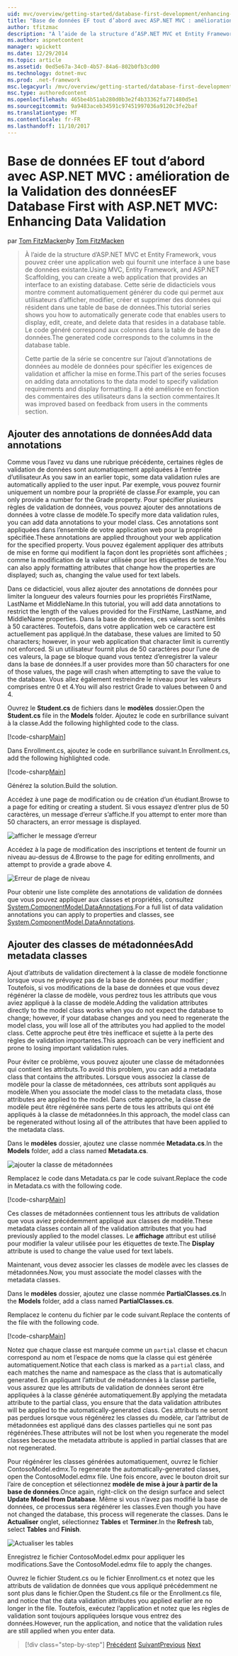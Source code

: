 ```yaml
---
uid: mvc/overview/getting-started/database-first-development/enhancing-data-validation
title: "Base de données EF tout d’abord avec ASP.NET MVC : amélioration de la Validation des données | Documents Microsoft"
author: tfitzmac
description: "À l’aide de la structure d’ASP.NET MVC et Entity Framework, vous pouvez créer une application web qui fournit une interface à une base de données existante. Ce didacticiel seri..."
ms.author: aspnetcontent
manager: wpickett
ms.date: 12/29/2014
ms.topic: article
ms.assetid: 0ed5e67a-34c0-4b57-84a6-802b0fb3cd00
ms.technology: dotnet-mvc
ms.prod: .net-framework
msc.legacyurl: /mvc/overview/getting-started/database-first-development/enhancing-data-validation
msc.type: authoredcontent
ms.openlocfilehash: 465be4b51ab280d0b3e2f4b33362fa771480d5e1
ms.sourcegitcommit: 9a9483aceb34591c97451997036a9120c3fe2baf
ms.translationtype: MT
ms.contentlocale: fr-FR
ms.lasthandoff: 11/10/2017
---
```

<a name="ef-database-first-with-aspnet-mvc-enhancing-data-validation"></a><span data-ttu-id="7f428-104">Base de données EF tout d’abord avec ASP.NET MVC : amélioration de la Validation des données</span><span class="sxs-lookup"><span data-stu-id="7f428-104">EF Database First with ASP.NET MVC: Enhancing Data Validation</span></span>
====================
<span data-ttu-id="7f428-105">par [Tom FitzMacken](https://github.com/tfitzmac)</span><span class="sxs-lookup"><span data-stu-id="7f428-105">by [Tom FitzMacken](https://github.com/tfitzmac)</span></span>

> <span data-ttu-id="7f428-106">À l’aide de la structure d’ASP.NET MVC et Entity Framework, vous pouvez créer une application web qui fournit une interface à une base de données existante.</span><span class="sxs-lookup"><span data-stu-id="7f428-106">Using MVC, Entity Framework, and ASP.NET Scaffolding, you can create a web application that provides an interface to an existing database.</span></span> <span data-ttu-id="7f428-107">Cette série de didacticiels vous montre comment automatiquement générer du code qui permet aux utilisateurs d’afficher, modifier, créer et supprimer des données qui résident dans une table de base de données.</span><span class="sxs-lookup"><span data-stu-id="7f428-107">This tutorial series shows you how to automatically generate code that enables users to display, edit, create, and delete data that resides in a database table.</span></span> <span data-ttu-id="7f428-108">Le code généré correspond aux colonnes dans la table de base de données.</span><span class="sxs-lookup"><span data-stu-id="7f428-108">The generated code corresponds to the columns in the database table.</span></span>
> 
> <span data-ttu-id="7f428-109">Cette partie de la série se concentre sur l’ajout d’annotations de données au modèle de données pour spécifier les exigences de validation et afficher la mise en forme.</span><span class="sxs-lookup"><span data-stu-id="7f428-109">This part of the series focuses on adding data annotations to the data model to specify validation requirements and display formatting.</span></span> <span data-ttu-id="7f428-110">Il a été améliorée en fonction des commentaires des utilisateurs dans la section commentaires.</span><span class="sxs-lookup"><span data-stu-id="7f428-110">It was improved based on feedback from users in the comments section.</span></span>


## <a name="add-data-annotations"></a><span data-ttu-id="7f428-111">Ajouter des annotations de données</span><span class="sxs-lookup"><span data-stu-id="7f428-111">Add data annotations</span></span>

<span data-ttu-id="7f428-112">Comme vous l’avez vu dans une rubrique précédente, certaines règles de validation de données sont automatiquement appliquées à l’entrée d’utilisateur.</span><span class="sxs-lookup"><span data-stu-id="7f428-112">As you saw in an earlier topic, some data validation rules are automatically applied to the user input.</span></span> <span data-ttu-id="7f428-113">Par exemple, vous pouvez fournir uniquement un nombre pour la propriété de classe.</span><span class="sxs-lookup"><span data-stu-id="7f428-113">For example, you can only provide a number for the Grade property.</span></span> <span data-ttu-id="7f428-114">Pour spécifier plusieurs règles de validation de données, vous pouvez ajouter des annotations de données à votre classe de modèle.</span><span class="sxs-lookup"><span data-stu-id="7f428-114">To specify more data validation rules, you can add data annotations to your model class.</span></span> <span data-ttu-id="7f428-115">Ces annotations sont appliquées dans l’ensemble de votre application web pour la propriété spécifiée.</span><span class="sxs-lookup"><span data-stu-id="7f428-115">These annotations are applied throughout your web application for the specified property.</span></span> <span data-ttu-id="7f428-116">Vous pouvez également appliquer des attributs de mise en forme qui modifient la façon dont les propriétés sont affichées ; comme la modification de la valeur utilisée pour les étiquettes de texte.</span><span class="sxs-lookup"><span data-stu-id="7f428-116">You can also apply formatting attributes that change how the properties are displayed; such as, changing the value used for text labels.</span></span>

<span data-ttu-id="7f428-117">Dans ce didacticiel, vous allez ajouter des annotations de données pour limiter la longueur des valeurs fournies pour les propriétés FirstName, LastName et MiddleName.</span><span class="sxs-lookup"><span data-stu-id="7f428-117">In this tutorial, you will add data annotations to restrict the length of the values provided for the FirstName, LastName, and MiddleName properties.</span></span> <span data-ttu-id="7f428-118">Dans la base de données, ces valeurs sont limités à 50 caractères. Toutefois, dans votre application web ce caractère est actuellement pas appliqué.</span><span class="sxs-lookup"><span data-stu-id="7f428-118">In the database, these values are limited to 50 characters; however, in your web application that character limit is currently not enforced.</span></span> <span data-ttu-id="7f428-119">Si un utilisateur fournit plus de 50 caractères pour l’une de ces valeurs, la page se bloque quand vous tentez d’enregistrer la valeur dans la base de données.</span><span class="sxs-lookup"><span data-stu-id="7f428-119">If a user provides more than 50 characters for one of those values, the page will crash when attempting to save the value to the database.</span></span> <span data-ttu-id="7f428-120">Vous allez également restreindre le niveau pour les valeurs comprises entre 0 et 4.</span><span class="sxs-lookup"><span data-stu-id="7f428-120">You will also restrict Grade to values between 0 and 4.</span></span>

<span data-ttu-id="7f428-121">Ouvrez le **Student.cs** de fichiers dans le **modèles** dossier.</span><span class="sxs-lookup"><span data-stu-id="7f428-121">Open the **Student.cs** file in the **Models** folder.</span></span> <span data-ttu-id="7f428-122">Ajoutez le code en surbrillance suivant à la classe.</span><span class="sxs-lookup"><span data-stu-id="7f428-122">Add the following highlighted code to the class.</span></span>

[!code-csharp[Main](enhancing-data-validation/samples/sample1.cs?highlight=5,15,17,20)]

<span data-ttu-id="7f428-123">Dans Enrollment.cs, ajoutez le code en surbrillance suivant.</span><span class="sxs-lookup"><span data-stu-id="7f428-123">In Enrollment.cs, add the following highlighted code.</span></span>

[!code-csharp[Main](enhancing-data-validation/samples/sample2.cs?highlight=5,10)]

<span data-ttu-id="7f428-124">Générez la solution.</span><span class="sxs-lookup"><span data-stu-id="7f428-124">Build the solution.</span></span>

<span data-ttu-id="7f428-125">Accédez à une page de modification ou de création d’un étudiant.</span><span class="sxs-lookup"><span data-stu-id="7f428-125">Browse to a page for editing or creating a student.</span></span> <span data-ttu-id="7f428-126">Si vous essayez d’entrer plus de 50 caractères, un message d’erreur s’affiche.</span><span class="sxs-lookup"><span data-stu-id="7f428-126">If you attempt to enter more than 50 characters, an error message is displayed.</span></span>

![afficher le message d’erreur](enhancing-data-validation/_static/image1.png)

<span data-ttu-id="7f428-128">Accédez à la page de modification des inscriptions et tentent de fournir un niveau au-dessus de 4.</span><span class="sxs-lookup"><span data-stu-id="7f428-128">Browse to the page for editing enrollments, and attempt to provide a grade above 4.</span></span>

![Erreur de plage de niveau](enhancing-data-validation/_static/image2.png)

<span data-ttu-id="7f428-130">Pour obtenir une liste complète des annotations de validation de données que vous pouvez appliquer aux classes et propriétés, consultez [System.ComponentModel.DataAnnotations](https://msdn.microsoft.com/en-us/library/system.componentmodel.dataannotations.aspx).</span><span class="sxs-lookup"><span data-stu-id="7f428-130">For a full list of data validation annotations you can apply to properties and classes, see [System.ComponentModel.DataAnnotations](https://msdn.microsoft.com/en-us/library/system.componentmodel.dataannotations.aspx).</span></span>

## <a name="add-metadata-classes"></a><span data-ttu-id="7f428-131">Ajouter des classes de métadonnées</span><span class="sxs-lookup"><span data-stu-id="7f428-131">Add metadata classes</span></span>

<span data-ttu-id="7f428-132">Ajout d’attributs de validation directement à la classe de modèle fonctionne lorsque vous ne prévoyez pas de la base de données pour modifier ; Toutefois, si vos modifications de la base de données et que vous devez régénérer la classe de modèle, vous perdrez tous les attributs que vous aviez appliqué à la classe de modèle.</span><span class="sxs-lookup"><span data-stu-id="7f428-132">Adding the validation attributes directly to the model class works when you do not expect the database to change; however, if your database changes and you need to regenerate the model class, you will lose all of the attributes you had applied to the model class.</span></span> <span data-ttu-id="7f428-133">Cette approche peut être très inefficace et sujette à la perte des règles de validation importantes.</span><span class="sxs-lookup"><span data-stu-id="7f428-133">This approach can be very inefficient and prone to losing important validation rules.</span></span>

<span data-ttu-id="7f428-134">Pour éviter ce problème, vous pouvez ajouter une classe de métadonnées qui contient les attributs.</span><span class="sxs-lookup"><span data-stu-id="7f428-134">To avoid this problem, you can add a metadata class that contains the attributes.</span></span> <span data-ttu-id="7f428-135">Lorsque vous associez la classe de modèle pour la classe de métadonnées, ces attributs sont appliqués au modèle.</span><span class="sxs-lookup"><span data-stu-id="7f428-135">When you associate the model class to the metadata class, those attributes are applied to the model.</span></span> <span data-ttu-id="7f428-136">Dans cette approche, la classe de modèle peut être régénérée sans perte de tous les attributs qui ont été appliqués à la classe de métadonnées.</span><span class="sxs-lookup"><span data-stu-id="7f428-136">In this approach, the model class can be regenerated without losing all of the attributes that have been applied to the metadata class.</span></span>

<span data-ttu-id="7f428-137">Dans le **modèles** dossier, ajoutez une classe nommée **Metadata.cs**.</span><span class="sxs-lookup"><span data-stu-id="7f428-137">In the **Models** folder, add a class named **Metadata.cs**.</span></span>

![ajouter la classe de métadonnées](enhancing-data-validation/_static/image3.png)

<span data-ttu-id="7f428-139">Remplacez le code dans Metadata.cs par le code suivant.</span><span class="sxs-lookup"><span data-stu-id="7f428-139">Replace the code in Metadata.cs with the following code.</span></span>

[!code-csharp[Main](enhancing-data-validation/samples/sample3.cs)]

<span data-ttu-id="7f428-140">Ces classes de métadonnées contiennent tous les attributs de validation que vous aviez précédemment appliqué aux classes de modèle.</span><span class="sxs-lookup"><span data-stu-id="7f428-140">These metadata classes contain all of the validation attributes that you had previously applied to the model classes.</span></span> <span data-ttu-id="7f428-141">Le **affichage** attribut est utilisé pour modifier la valeur utilisée pour les étiquettes de texte.</span><span class="sxs-lookup"><span data-stu-id="7f428-141">The **Display** attribute is used to change the value used for text labels.</span></span>

<span data-ttu-id="7f428-142">Maintenant, vous devez associer les classes de modèle avec les classes de métadonnées.</span><span class="sxs-lookup"><span data-stu-id="7f428-142">Now, you must associate the model classes with the metadata classes.</span></span>

<span data-ttu-id="7f428-143">Dans le **modèles** dossier, ajoutez une classe nommée **PartialClasses.cs**.</span><span class="sxs-lookup"><span data-stu-id="7f428-143">In the **Models** folder, add a class named **PartialClasses.cs**.</span></span>

<span data-ttu-id="7f428-144">Remplacez le contenu du fichier par le code suivant.</span><span class="sxs-lookup"><span data-stu-id="7f428-144">Replace the contents of the file with the following code.</span></span>

[!code-csharp[Main](enhancing-data-validation/samples/sample4.cs)]

<span data-ttu-id="7f428-145">Notez que chaque classe est marquée comme un `partial` classe et chacun correspond au nom et l’espace de noms que la classe qui est générée automatiquement.</span><span class="sxs-lookup"><span data-stu-id="7f428-145">Notice that each class is marked as a `partial` class, and each matches the name and namespace as the class that is automatically generated.</span></span> <span data-ttu-id="7f428-146">En appliquant l’attribut de métadonnées à la classe partielle, vous assurez que les attributs de validation de données seront être appliquées à la classe générée automatiquement.</span><span class="sxs-lookup"><span data-stu-id="7f428-146">By applying the metadata attribute to the partial class, you ensure that the data validation attributes will be applied to the automatically-generated class.</span></span> <span data-ttu-id="7f428-147">Ces attributs ne seront pas perdues lorsque vous régénérez les classes du modèle, car l’attribut de métadonnées est appliqué dans des classes partielles qui ne sont pas régénérées.</span><span class="sxs-lookup"><span data-stu-id="7f428-147">These attributes will not be lost when you regenerate the model classes because the metadata attribute is applied in partial classes that are not regenerated.</span></span>

<span data-ttu-id="7f428-148">Pour régénérer les classes générées automatiquement, ouvrez le fichier ContosoModel.edmx.</span><span class="sxs-lookup"><span data-stu-id="7f428-148">To regenerate the automatically-generated classes, open the ContosoModel.edmx file.</span></span> <span data-ttu-id="7f428-149">Une fois encore, avec le bouton droit sur l’aire de conception et sélectionnez **modèle de mise à jour à partir de la base de données**.</span><span class="sxs-lookup"><span data-stu-id="7f428-149">Once again, right-click on the design surface and select **Update Model from Database**.</span></span> <span data-ttu-id="7f428-150">Même si vous n’avez pas modifié la base de données, ce processus sera régénérer les classes.</span><span class="sxs-lookup"><span data-stu-id="7f428-150">Even though you have not changed the database, this process will regenerate the classes.</span></span> <span data-ttu-id="7f428-151">Dans le **Actualiser** onglet, sélectionnez **Tables** et **Terminer**.</span><span class="sxs-lookup"><span data-stu-id="7f428-151">In the **Refresh** tab, select **Tables** and **Finish**.</span></span>

![Actualiser les tables](enhancing-data-validation/_static/image4.png)

<span data-ttu-id="7f428-153">Enregistrez le fichier ContosoModel.edmx pour appliquer les modifications.</span><span class="sxs-lookup"><span data-stu-id="7f428-153">Save the ContosoModel.edmx file to apply the changes.</span></span>

<span data-ttu-id="7f428-154">Ouvrez le fichier Student.cs ou le fichier Enrollment.cs et notez que les attributs de validation de données que vous appliqué précédemment ne sont plus dans le fichier.</span><span class="sxs-lookup"><span data-stu-id="7f428-154">Open the Student.cs file or the Enrollment.cs file, and notice that the data validation attributes you applied earlier are no longer in the file.</span></span> <span data-ttu-id="7f428-155">Toutefois, exécutez l’application et notez que les règles de validation sont toujours appliquées lorsque vous entrez des données.</span><span class="sxs-lookup"><span data-stu-id="7f428-155">However, run the application, and notice that the validation rules are still applied when you enter data.</span></span>

>[!div class="step-by-step"]
<span data-ttu-id="7f428-156">[Précédent](customizing-a-view.md)
[Suivant](publish-to-azure.md)</span><span class="sxs-lookup"><span data-stu-id="7f428-156">[Previous](customizing-a-view.md)
[Next](publish-to-azure.md)</span></span>
